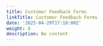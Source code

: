 ```yaml
---
title: Customer Feedback Forms
linkTitle: Customer Feedback Forms
date: '2025-04-29T17:10:00Z'
weight: 0
description: No content
---
```



